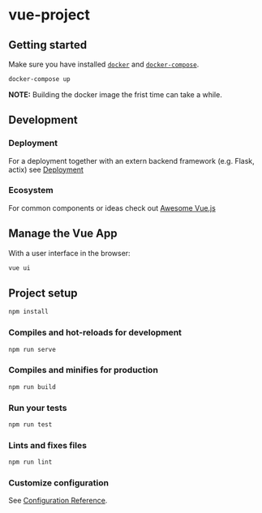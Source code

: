 # vue-project

## Getting started

Make sure you have installed [`docker`](https://docs.docker.com/install/linux/docker-ce/ubuntu/) and [`docker-compose`](https://docs.docker.com/compose/install/).

```sh
docker-compose up
```

**NOTE:** Building the docker image the frist time can take a while.

## Development

### Deployment

For a deployment together with an extern backend framework (e.g. Flask, actix) see
[Deployment](https://cli.vuejs.org/guide/deployment.html)

### Ecosystem

For common components or ideas check out [Awesome Vue.js](https://github.com/vuejs/awesome-vue)

## Manage the Vue App

With a user interface in the browser:

```sh
vue ui
```

## Project setup

```sh
npm install
```

### Compiles and hot-reloads for development

```sh
npm run serve
```

### Compiles and minifies for production

```sh
npm run build
```

### Run your tests

```sh
npm run test
```

### Lints and fixes files

```sh
npm run lint
```

### Customize configuration

See [Configuration Reference](https://cli.vuejs.org/config/).
